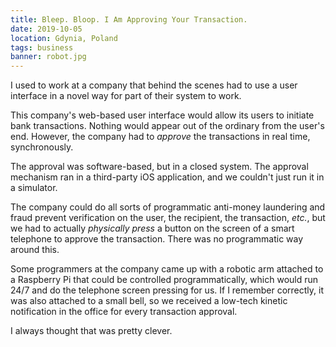 ```yaml
---
title: Bleep. Bloop. I Am Approving Your Transaction.
date: 2019-10-05
location: Gdynia, Poland
tags: business
banner: robot.jpg
---
```


I used to work at a company that behind the scenes had to use a user interface
in a novel way for part of their system to work.

This company's web-based user interface would allow its users to initiate bank
transactions. Nothing would appear out of the ordinary from the user's end.
However, the company had to _approve_ the transactions in real time,
synchronously.

The approval was software-based, but in a closed system. The approval mechanism
ran in a third-party iOS application, and we couldn't just run it in a
simulator.

The company could do all sorts of programmatic anti-money laundering and fraud
prevent verification on the user, the recipient, the transaction, _etc._, but
we had to actually _physically press_ a button on the screen of a smart
telephone to approve the transaction. There was no programmatic way around
this.

Some programmers at the company came up with a robotic arm attached to a
Raspberry Pi that could be controlled programmatically, which would run 24/7
and do the telephone screen pressing for us. If I remember correctly, it was
also attached to a small bell, so we received a low-tech kinetic notification
in the office for every transaction approval.

I always thought that was pretty clever.
